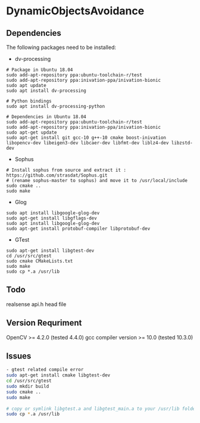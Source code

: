 # DynamicObjectsAvoidance

## Dependencies
The following packages need to be installed:

* dv-processing 
```
# Package in Ubuntu 18.04
sudo add-apt-repository ppa:ubuntu-toolchain-r/test
sudo add-apt-repository ppa:inivation-ppa/inivation-bionic
sudo apt update
sudo apt install dv-processing

# Python bindings
sudo apt install dv-processing-python

# Dependencies in Ubuntu 18.04
sudo add-apt-repository ppa:ubuntu-toolchain-r/test
sudo add-apt-repository ppa:inivation-ppa/inivation-bionic
sudo apt-get update
sudo apt-get install git gcc-10 g++-10 cmake boost-inivation libopencv-dev libeigen3-dev libcaer-dev libfmt-dev liblz4-dev libzstd-dev
```

* Sophus

```
# Install sophus from source and extract it : https://github.com/strasdat/Sophus.git
# (rename sophus-master to sophus) and move it to /usr/local/include
sudo cmake ..
sudo make
```

* Glog
```
sudo apt install libgoogle-glog-dev 
sudo apt-get install libgflags-dev
sudo apt install libgoogle-glog-dev
sudo apt-get install protobuf-compiler libprotobuf-dev
```

* GTest
```
sudo apt-get install libgtest-dev
cd /usr/src/gtest
sudo cmake CMakeLists.txt
sudo make
sudo cp *.a /usr/lib
```

## Todo
realsense api.h head file

## Version Requriment
OpenCV >= 4.2.0 (tested 4.4.0)
gcc compiler version >= 10.0 (tested 10.3.0)

## Issues
```bash
- gtest related compile error
sudo apt-get install cmake libgtest-dev
cd /usr/src/gtest
sudo mkdir build
sudo cmake ..
sudo make
 
# copy or symlink libgtest.a and libgtest_main.a to your /usr/lib folder
sudo cp *.a /usr/lib
```
